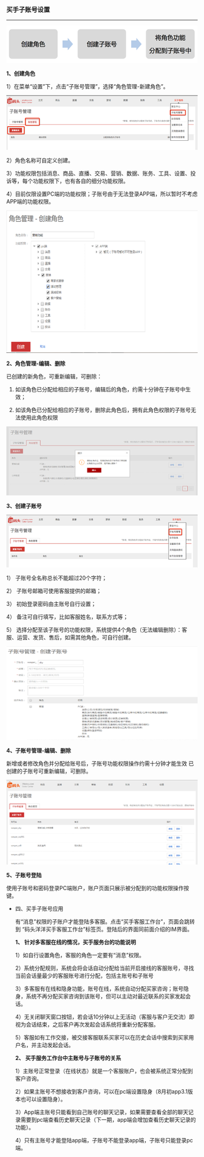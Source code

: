 ### 买手子账号设置

---

![](/seller-platform/images/subaccount_6.png)

**1、创建角色**

1）在菜单“设置”下，点击“子账号管理”，选择“角色管理-新建角色”。

![](/seller-platform/images/subaccount_7.png)

2）角色名称可自定义创建。

3）功能权限包括消息、商品、直播、交易、营销、数据、账务、工具、设置、投诉等，每个功能权限下，也有各自的细分功能权限。

4）目前仅限设置PC端的功能权限；子账号由于无法登录APP端，所以暂时不考虑APP端的功能权限。

![](/seller-platform/images/subaccount_8.png)

**2、角色管理-编辑、删除**

已创建的新角色，可重新编辑，可删除：

1. 如该角色已分配给相应的子账号，编辑后的角色，约需十分钟在子账号中生效；

2. 如该角色已分配给相应的子账号，删除此角色后，拥有此角色权限的子账号无法使用此角色权限

![](/seller-platform/images/subaccount_9.png)

**3、创建子账号**

![](/seller-platform/images/subaccount_10.png)

1） 子账号全名称总长不能超过20个字符；

2） 子账号邮箱可使用客服提供的邮箱；

3） 初始登录密码由主账号自行设置；

4） 备注可自行填写，比如客服姓名，联系方式等；

5） 选择分配至该子账号的功能权限，系统提供4个角色（无法编辑删除）：客服、运营、发货、售后，如需其他角色，可自行创建。

![](/seller-platform/images/subaccount_11.png)

**4、子账号管理-编辑、删除**

新增或者修改角色并分配给账号后，子账号功能权限操作约需十分钟才能生效 已创建的子账号可重新编辑，可删除。

![](/seller-platform/images/subaccount_12.png)

**5、子账号登陆**

使用子账号和密码登录PC端账户，账户页面只展示被分配到的功能权限操作按键。

* 四、买手子账号应用

  有“消息”权限的子账户才能登陆多客服。点击“买手客服工作台”，页面会跳转到 “码头洋洋买手客服工作台”标签页。登陆后的界面同前面介绍的IM界面。

  **1、 针对多客服在线的情况，买手服务台的功能说明**

  1）如自行设置角色，客服的角色一定要有“消息”权限。

  2）系统分配规则，系统会将会话自动分配给当前开启接线的客服账号，寻找当前会话量最少的客服账号进行分配，包括主账号和子账号

  3）多客服有在线和隐身功能，账号在线，系统自动分配买家咨询；账号隐身，系统不再分配买家咨询到该账号，但可以主动对最近联系的买家发起会话。

  4）无关闭聊天窗口按钮，若会话10分钟以上无活动（客服与客户无交流）即视为会话结束，之后客户再次发起会话系统将重新分配客服。

  5）客服如有工作交接，被交接客服联系买家可以在历史会话中搜索到买家用户名，并主动发起会话。

  **2、 买手服务工作台中主账号与子账号的关系**

  1）主账号正常登录（在线状态）就是一个客服账户，也会被系统正常分配到客户咨询。

  2）如果主账号不想接收到客户咨询，可以在pc端设置隐身（8月初app3.1版本也可以设置隐身）。

  3）App端主账号只能看到自己账号的聊天记录，如果需要查看全部的聊天记录需要到pc端查看历史聊天记录（下一期，app端会增加查看历史聊天记录的功能）。

  4）只有主账号才能登陆app端，子账号不能登录app端，子账号只能登录pc端。



